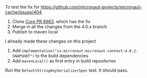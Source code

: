 To test the fix for 
https://github.com/micronaut-projects/micronaut-cache/issues/404

1. Clone [Core PR 8963](https://github.com/micronaut-projects/micronaut-core/pull/8963), which has the fix
2. Merge in all the changes from the 4.0.x branch 
3. Publish to maven local 

I already made these changes on this project
1. Add `implementation("io.micronaut:micronaut-context:4.0.2-SNAPSHOT")` to the build dependencies
2. Add `mavenLocal()` as first entry in build repositories

Run the `DefaultStringKeySerializerSpec` test. It should pass.

